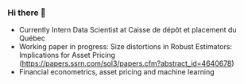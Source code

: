 ### Hi there 👋

- Currently Intern Data Scientist at Caisse de dépôt et placement du Québec
- Working paper in progress: Size distortions in Robust Estimators: Implications for Asset Pricing (https://papers.ssrn.com/sol3/papers.cfm?abstract_id=4640678)
- Financial econometrics, asset pricing and machine learning
